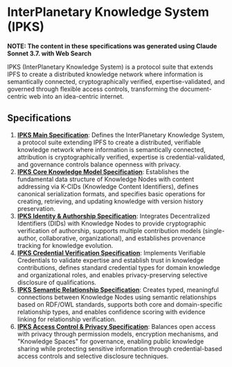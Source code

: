 # InterPlanetary Knowledge System (IPKS)

**NOTE: The content in these specifications was generated using Claude Sonnet 3.7. with Web Search**

IPKS (InterPlanetary Knowledge System) is a protocol suite that extends IPFS to create a distributed knowledge network where information is semantically connected, cryptographically verified, expertise-validated, and governed through flexible access controls, transforming the document-centric web into an idea-centric internet.

## Specifications

1. [**IPKS Main Specification**](./specs/ipks-main-spec.md): Defines the InterPlanetary Knowledge System, a protocol suite extending IPFS to create a distributed, verifiable knowledge network where information is semantically connected, attribution is cryptographically verified, expertise is credential-validated, and governance controls balance openness with privacy.
2. [**IPKS Core Knowledge Model Specification**](./specs/ipks-core-spec.md): Establishes the fundamental data structure of Knowledge Nodes with content addressing via K-CIDs (Knowledge Content Identifiers), defines canonical serialization formats, and specifies basic operations for creating, retrieving, and updating knowledge with version history preservation.
3. [**IPKS Identity & Authorship Specification**](./specs/ipks-identity-spec.md): Integrates Decentralized Identifiers (DIDs) with Knowledge Nodes to provide cryptographic verification of authorship, supports multiple contribution models (single-author, collaborative, organizational), and establishes provenance tracking for knowledge evolution.
4. [**IPKS Credential Verification Specification**](./specs/ipks-credentials-spec.md): Implements Verifiable Credentials to validate expertise and establish trust in knowledge contributions, defines standard credential types for domain knowledge and organizational roles, and enables privacy-preserving selective disclosure of qualifications.
5. [**IPKS Semantic Relationship Specification**](./specs/ipks-semantic-spec.md): Creates typed, meaningful connections between Knowledge Nodes using semantic relationships based on RDF/OWL standards, supports both core and domain-specific relationship types, and enables confidence scoring with evidence linking for relationship verification.
6. [**IPKS Access Control & Privacy Specification**](./specs/ipks-access-spec.md): Balances open access with privacy through permission models, encryption mechanisms, and "Knowledge Spaces" for governance, enabling public knowledge sharing while protecting sensitive information through credential-based access controls and selective disclosure techniques.
